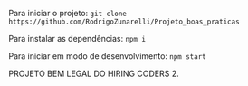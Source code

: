 Para iniciar o projeto:
`git clone https://github.com/RodrigoZunarelli/Projeto_boas_praticas `

Para instalar as dependências:
`npm i`

Para iniciar em modo de desenvolvimento:
`npm start`


PROJETO BEM LEGAL DO HIRING CODERS 2.